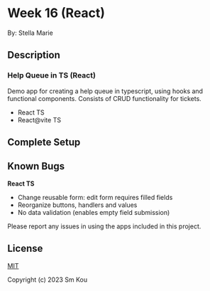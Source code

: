 # Week 16 (React)

By: Stella Marie

## Description

### Help Queue in TS (React)

Demo app for creating a help queue in typescript, using hooks and functional components. Consists of CRUD functionality for tickets.

- React TS
- React@vite TS


## Complete Setup



## Known Bugs

**React TS**
- Change reusable form: edit form requires filled fields
- Reorganize buttons, handlers and values
- No data validation (enables empty field submission)

Please report any issues in using the apps included in this project.

## **License**

[MIT](https://choosealicense.com/licenses/mit/)

Copyright (c) 2023 Sm Kou